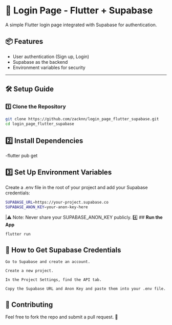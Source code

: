 # 🚀 Login Page - Flutter + Supabase

A simple Flutter login page integrated with Supabase for authentication.  

## 📦 Features
- User authentication (Sign up, Login)
- Supabase as the backend
- Environment variables for security

---

## 🛠️ Setup Guide

### 1️⃣ **Clone the Repository**
```bash
git clone https://github.com/zacknn/login_page_flutter_supabase.git
cd login_page_flutter_supabase
```
## 2️⃣ **Install Dependencies**
-flutter pub get
## 3️⃣ **Set Up Environment Variables**

Create a .env file in the root of your project and add your Supabase credentials:
```bash
SUPABASE_URL=https://your-project.supabase.co
SUPABASE_ANON_KEY=your-anon-key-here
```
|⚠️ Note: Never share your SUPABASE_ANON_KEY publicly.
4️⃣ ## **Run the App**
```bash
flutter run
```
## 🔗 **How to Get Supabase Credentials**

    Go to Supabase and create an account.

    Create a new project.

    In the Project Settings, find the API tab.

    Copy the Supabase URL and Anon Key and paste them into your .env file.

##  🤝  **Contributing**

Feel free to fork the repo and submit a pull request. 🚀
